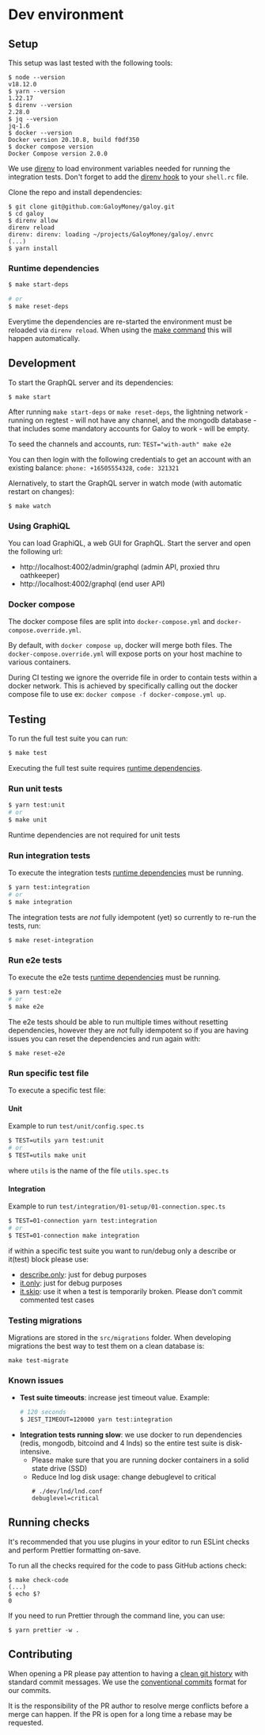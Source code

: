 # Dev environment

## Setup

This setup was last tested with the following tools:
```
$ node --version
v18.12.0
$ yarn --version
1.22.17
$ direnv --version
2.28.0
$ jq --version
jq-1.6
$ docker --version
Docker version 20.10.8, build f0df350
$ docker compose version
Docker Compose version 2.0.0
```

We use [direnv](https://direnv.net) to load environment variables needed for running the integration tests.
Don't forget to add the [direnv hook](https://direnv.net/docs/hook.html) to your `shell.rc` file.

Clone the repo and install dependencies:
```
$ git clone git@github.com:GaloyMoney/galoy.git
$ cd galoy
$ direnv allow
direnv reload
direnv: direnv: loading ~/projects/GaloyMoney/galoy/.envrc
(...)
$ yarn install
```

### Runtime dependencies

```bash
$ make start-deps

# or
$ make reset-deps
```
Everytime the dependencies are re-started the environment must be reloaded via `direnv reload`. When using the [make command](../Makefile) this will happen automatically.

## Development

To start the GraphQL server and its dependencies:
```
$ make start
```

After running `make start-deps` or `make reset-deps`, the lightning network - running on regtest - will not have any channel, and the mongodb database - that includes some mandatory accounts for Galoy to work - will be empty.

To seed the channels and accounts, run: `TEST="with-auth" make e2e`

You can then login with the following credentials to get an account with an existing balance: `phone: +16505554328`, `code: 321321`

Alernatively, to start the GraphQL server in watch mode (with automatic restart on changes):
```
$ make watch
```

### Using GraphiQL

You can load GraphiQL, a web GUI for GraphQL. Start the server and open the following url:

- http://localhost:4002/admin/graphql (admin API, proxied thru oathkeeper)
- http://localhost:4002/graphql (end user API)

### Docker compose

The docker compose files are split into `docker-compose.yml` and `docker-compose.override.yml`.

By default, with `docker compose up`, docker will merge both files. The `docker-compose.override.yml` will expose ports on your host machine to various containers.

During CI testing we ignore the override file in order to contain tests within a docker network. This is achieved by specifically calling out the docker compose file to use ex: `docker compose -f docker-compose.yml up`.

## Testing

To run the full test suite you can run:

```bash
$ make test
```
Executing the full test suite requires [runtime dependencies](#runtime-dependencies).

### Run unit tests

```bash
$ yarn test:unit
# or
$ make unit
```

Runtime dependencies are not required for unit tests

### Run integration tests

To execute the integration tests [runtime dependencies](#runtime-dependencies) must be running.

```bash
$ yarn test:integration
# or
$ make integration
```

The  integration tests are *not* fully idempotent (yet) so currently to re-run the tests, run:
```
$ make reset-integration
```

### Run e2e tests

To execute the e2e tests [runtime dependencies](#runtime-dependencies) must be running.

```bash
$ yarn test:e2e
# or
$ make e2e
```

The e2e tests should be able to run multiple times without resetting dependencies, however they are *not* fully idempotent so if you are having issues you can reset the dependencies and run again with:
```
$ make reset-e2e
```

### Run specific test file

To execute a specific test file:

#### Unit

Example to run `test/unit/config.spec.ts`

```bash
$ TEST=utils yarn test:unit
# or
$ TEST=utils make unit
```
where `utils` is the name of the file `utils.spec.ts`

#### Integration

Example to run `test/integration/01-setup/01-connection.spec.ts`

```bash
$ TEST=01-connection yarn test:integration
# or
$ TEST=01-connection make integration
```

if within a specific test suite you want to run/debug only a describe or it(test) block please use:
* [describe.only](https://jestjs.io/docs/api#describeonlyname-fn): just for debug purposes
* [it.only](https://jestjs.io/docs/api#testonlyname-fn-timeout): just for debug purposes
* [it.skip](https://jestjs.io/docs/api#testskipname-fn): use it when a test is temporarily broken. Please don't commit commented test cases

### Testing migrations

Migrations are stored in the `src/migrations` folder.
When developing migrations the best way to test them on a clean database is:
```
make test-migrate
```

### Known issues

* **Test suite timeouts**: increase jest timeout value. Example:
  ```bash
  # 120 seconds
  $ JEST_TIMEOUT=120000 yarn test:integration
  ```
* **Integration tests running slow**: we use docker to run dependencies (redis, mongodb, bitcoind and 4 lnds) so the entire test suite is disk-intensive.
  * Please make sure that you are running docker containers in a solid state drive (SSD)
  * Reduce lnd log disk usage: change debuglevel to critical
    ```
    # ./dev/lnd/lnd.conf
    debuglevel=critical
    ```

## Running checks

It's recommended that you use plugins in your editor to run ESLint checks and perform Prettier formatting on-save.

To run all the checks required for the code to pass GitHub actions check:

```
$ make check-code
(...)
$ echo $?
0
```

If you need to run Prettier through the command line, you can use:

```
$ yarn prettier -w .
```

## Contributing

When opening a PR please pay attention to having a [clean git history](https://medium.com/@catalinaturlea/clean-git-history-a-step-by-step-guide-eefc0ad8696d) with standard commit messages. We use the [conventional commits](https://www.conventionalcommits.org/en/v1.0.0/) format for our commits.

It is the responsibility of the PR author to resolve merge conflicts before a merge can happen. If the PR is open for a long time a rebase may be requested.
